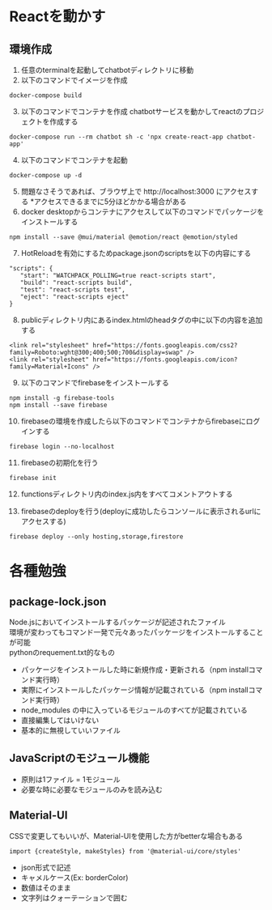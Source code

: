 # Reactを動かす
## 環境作成
1. 任意のterminalを起動してchatbotディレクトリに移動
2. 以下のコマンドでイメージを作成
```
docker-compose build
```

3. 以下のコマンドでコンテナを作成
chatbotサービスを動かしてreactのプロジェクトを作成する  
```
docker-compose run --rm chatbot sh -c 'npx create-react-app chatbot-app'
```

4. 以下のコマンドでコンテナを起動
```
docker-compose up -d
```

5. 問題なさそうであれば、ブラウザ上で http://localhost:3000 にアクセスする
   *アクセスできるまでに5分ほどかかる場合がある
6. docker desktopからコンテナにアクセスして以下のコマンドでパッケージをインストールする
```
npm install --save @mui/material @emotion/react @emotion/styled
```

7. HotReloadを有効にするためpackage.jsonのscriptsを以下の内容にする
```
"scripts": {
   "start": "WATCHPACK_POLLING=true react-scripts start",
   "build": "react-scripts build",
   "test": "react-scripts test",
   "eject": "react-scripts eject"
}
```

8. publicディレクトリ内にあるindex.htmlのheadタグの中に以下の内容を追加する
```
<link rel="stylesheet" href="https://fonts.googleapis.com/css2?family=Roboto:wght@300;400;500;700&display=swap" />
<link rel="stylesheet" href="https://fonts.googleapis.com/icon?family=Material+Icons" />
```

9. 以下のコマンドでfirebaseをインストールする
```
npm install -g firebase-tools
npm install --save firebase
```

10. firebaseの環境を作成したら以下のコマンドでコンテナからfirebaseにログインする
```
firebase login --no-localhost
```

11. firebaseの初期化を行う
```
firebase init
```

12. functionsディレクトリ内のindex.js内をすべてコメントアウトする

13. firebaseのdeployを行う(deployに成功したらコンソールに表示されるurlにアクセスする)
```
firebase deploy --only hosting,storage,firestore
```
# 各種勉強
## package-lock.json
Node.jsにおいてインストールするパッケージが記述されたファイル  
環境が変わってもコマンド一発で元々あったパッケージをインストールすることが可能  
pythonのrequement.txt的なもの  
- パッケージをインストールした時に新規作成・更新される（npm installコマンド実行時）
- 実際にインストールしたパッケージ情報が記載されている（npm installコマンド実行時）
- node_modules の中に入っているモジュールのすべてが記載されている
- 直接編集してはいけない
- 基本的に無視していいファイル

## JavaScriptのモジュール機能
- 原則は1ファイル = 1モジュール
- 必要な時に必要なモジュールのみを読み込む
## Material-UI
CSSで変更してもいいが、Material-UIを使用した方がbetterな場合もある  
```
import {createStyle, makeStyles} from '@material-ui/core/styles'
```
- json形式で記述
- キャメルケース(Ex: borderColor)
- 数値はそのまま
- 文字列はクォーテーションで囲む